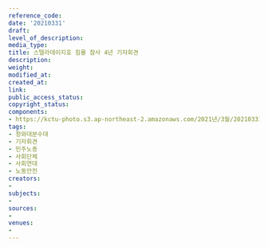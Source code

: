 ```yaml
---
reference_code: 
date: '20210331'
draft: 
level_of_description: 
media_type: 
title: 스텔라데이지호 침몰 참사 4년 기자회견
description: 
weight: 
modified_at: 
created_at: 
link: 
public_access_status: 
copyright_status: 
components:
- https://kctu-photo.s3.ap-northeast-2.amazonaws.com/2021년/3월/20210331-스텔라데이지호+침몰+참사+4년+기자회견_청와대분수대_기자회견_민주노총_사회단체_사회연대_노동안전/_1DX0247.jpg
tags:
- 청와대분수대
- 기자회견
- 민주노총
- 사회단체
- 사회연대
- 노동안전
creators:
- 
subjects:
- 
sources:
- 
venues:
- 
---
```

